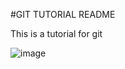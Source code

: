 #GIT TUTORIAL README

This is a tutorial for git

![image](https://miro.medium.com/v2/resize:fit:1100/format:webp/1*mtsk3fQ_BRemFidhkel3dA.png)